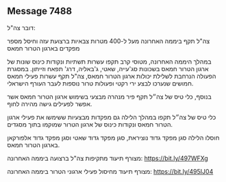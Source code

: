 ## Message 7488

דובר צה"ל:

צה"ל תקף ביממה האחרונה מעל ל-400 מטרות צבאיות ברצועת עזה וחיסל מספר מפקדים בארגון הטרור חמאס

במהלך היממה האחרונה, מטוסי קרב תקפו עשרות תשתיות ונקודות כינוס שונות של ארגון הטרור חמאס בשכונות סג'עייה, שאטי, ג'באליה, דרג' תפאח וזייתון. במסגרת הפעולה הנרחבת לשלילת יכולות ארגון הטרור חמאס, צה"ל תקף עשרות פעילי חמאס חמושים שנערכו לבצע ירי רקטי ופעולות טרור נוספות לעבר העורף הישראלי.

בנוסף, כלי טיס של צה״ל תקף פיר מנהרה מבצעי בשימוש ארגון הטרור חמאס אשר אפשר לפעילים גישה מהירה לחוף.

כלי טיס של צה״ל תקפו במהלך הלילה גם מפקדות מבצעיות ששימשו את פעילי ארגון הטרור חמאס ונקודות כינוס של ארגון הטרור שמוקמו בתוך מסגדים. 

חוסלו הלילה סגן מפקד גדוד נוציראת, סגן מפקד גדוד שאטי וסגן מפקד גדוד אלפורקאן בארגון הטרור חמאס.

מצורף תיעוד מתקיפות צה"ל ברצועה ביממה האחרונה: https://bit.ly/497WFXg

מצורף תיעוד מחיסול פעילי ארגוני הטרור ביממה האחרונה: https://bit.ly/495IJ04

